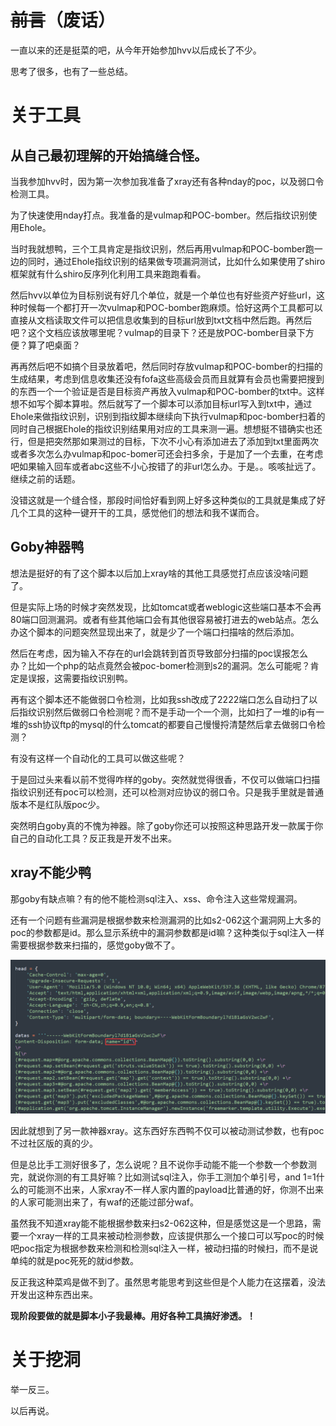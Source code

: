# ~~前言~~（废话）

一直以来的还是挺菜的吧，从今年开始参加hvv以后成长了不少。

思考了很多，也有了一些总结。



# 关于工具

## 从自己最初理解的开始搞缝合怪。

当我参加hvv时，因为第一次参加我准备了xray还有各种nday的poc，以及弱口令检测工具。

为了快速使用nday打点。我准备的是vulmap和POC-bomber。然后指纹识别使用Ehole。

当时我就想鸭，三个工具肯定是指纹识别，然后再用vulmap和POC-bomber跑一边的同时，通过Ehole指纹识别的结果做专项漏洞测试，比如什么如果使用了shiro框架就有什么shiro反序列化利用工具来跑跑看看。

然后hvv以单位为目标别说有好几个单位，就是一个单位也有好些资产好些url，这种时候每一个都打开一次vulmap和POC-bomber跑麻烦。恰好这两个工具都可以直接从文档读取文件可以把信息收集到的目标url放到txt文档中然后跑。再然后吧？这个文档应该放哪里呢？vulmap的目录下？还是放POC-bomber目录下方便？算了吧桌面？

再再然后吧不如搞个目录放着吧，然后同时存放vulmap和POC-bomber的扫描的生成结果，考虑到信息收集还没有fofa这些高级会员而且就算有会员也需要把搜到的东西一个一个验证是否是目标资产再放入vulmap和POC-bomber的txt中。这样想不如写个脚本算啦。然后就写了一个脚本可以添加目标url写入到txt中，通过Ehole来做指纹识别，识别到指纹脚本继续向下执行vulmap和poc-bomber扫着的同时自己根据Ehole的指纹识别结果用对应的工具来测一遍。想想挺不错确实也还行，但是把突然那如果测过的目标，下次不小心有添加进去了添加到txt里面两次或者多次怎么办vulmap和poc-bomer可还会扫多余，于是加了一个去重，在考虑吧如果输入回车或者abc这些不小心按错了的非url怎么办。于是。。咳咳扯远了。继续之前的话题。

没错这就是一个缝合怪，那段时间恰好看到网上好多这种类似的工具就是集成了好几个工具的这种一键开干的工具，感觉他们的想法和我不谋而合。

## Goby神器鸭

想法是挺好的有了这个脚本以后加上xray啥的其他工具感觉打点应该没啥问题了。

但是实际上场的时候才突然发现，比如tomcat或者weblogic这些端口基本不会再80端口回测漏洞。或者有些其他端口会有其他很容易被打进去的web站点。怎么办这个脚本的问题突然显现出来了，就是少了一个端口扫描啥的然后添加。

然后在考虑，因为输入不存在的url会跳转到首页导致部分扫描的poc误报怎么办？比如一个php的站点竟然会被poc-bomer检测到s2的漏洞。怎么可能呢？肯定是误报，这需要指纹识别鸭。

再有这个脚本还不能做弱口令检测，比如我ssh改成了2222端口怎么自动扫了以后指纹识别然后做弱口令检测呢？而不是手动一个一个测，比如扫了一堆的ip有一堆的ssh协议ftp的mysql的什么tomcat的都要自己慢慢捋清楚然后拿去做弱口令检测？

有没有这样一个自动化的工具可以做这些呢？

于是回过头来看以前不觉得咋样的goby。突然就觉得很香，不仅可以做端口扫描指纹识别还有poc可以检测，还可以检测对应协议的弱口令。只是我手里就是普通版本不是红队版poc少。

突然明白goby真的不愧为神器。除了goby你还可以按照这种思路开发一款属于你自己的自动化工具？反正我是开发不出来。

## xray不能少鸭

那goby有缺点嘛？有的他不能检测sql注入、xss、命令注入这些常规漏洞。

还有一个问题有些漏洞是根据参数来检测漏洞的比如s2-062这个漏洞网上大多的poc的参数都是id。那么显示系统中的漏洞参数都是id嘛？这种类似于sql注入一样需要根据参数来扫描的，感觉goby做不了。

![image-20220815161943875](images/image-20220815161943875.png)

因此就想到了另一款神器xray。这东西好东西鸭不仅可以被动测试参数，也有poc不过社区版的真的少。

但是总比手工测好很多了，怎么说呢？且不说你手动能不能一个参数一个参数测完，就说你测的有工具好嘛？比如测试sql注入，你手工测加个单引号，and 1=1什么的可能测不出来，人家xray不一样人家内置的payload比普通的好，你测不出来的人家可能测出来了，有waf的还能过部分waf。

虽然我不知道xray能不能根据参数来扫s2-062这种，但是感觉这是一个思路，需要一个xray一样的工具来被动检测参数，应该提供那么一个接口可以写poc的时候吧poc指定为根据参数来检测和检测sql注入一样，被动扫描的时候扫，而不是说单纯的就是poc死死的就id参数。

反正我这种菜鸡是做不到了。虽然思考能思考到这些但是个人能力在这摆着，没法开发出这种东西出来。

**现阶段要做的就是脚本小子我最棒。用好各种工具搞好渗透。！**

# 关于挖洞

举一反三。

以后再说。

